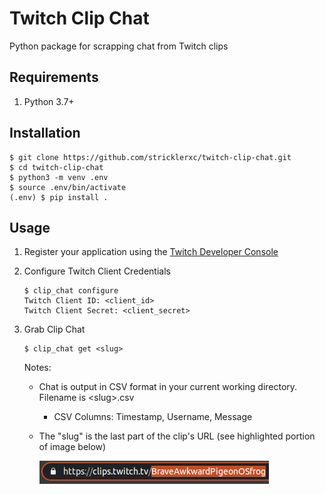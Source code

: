 Twitch Clip Chat
==========================

Python package for scrapping chat from Twitch clips

Requirements
------------

1. Python 3.7+

Installation
------------

```shell
$ git clone https://github.com/stricklerxc/twitch-clip-chat.git
$ cd twitch-clip-chat
$ python3 -m venv .env
$ source .env/bin/activate
(.env) $ pip install .
```

Usage
-----

1. Register your application using the [Twitch Developer Console](https://dev.twitch.tv/console/apps)
2. Configure Twitch Client Credentials

    ```shell
    $ clip_chat configure
    Twitch Client ID: <client_id>
    Twitch Client Secret: <client_secret>
    ```

3. Grab Clip Chat

    ```shell
    $ clip_chat get <slug>
    ```

    Notes:

    - Chat is output in CSV format in your current working directory. Filename is \<slug\>.csv
        - CSV Columns: Timestamp, Username, Message
    - The "slug" is the last part of the clip's URL (see highlighted portion of image below)

        ![Alt text](docs/clip_slug.png "Slug in Clip URL")
